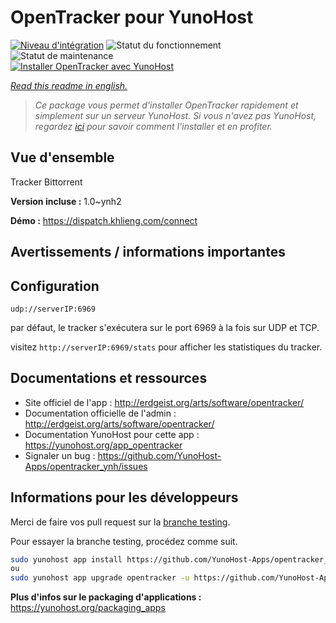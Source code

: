 <!--
N.B.: This README was automatically generated by https://github.com/YunoHost/apps/tree/master/tools/README-generator
It shall NOT be edited by hand.
-->

# OpenTracker pour YunoHost

[![Niveau d'intégration](https://dash.yunohost.org/integration/opentracker.svg)](https://dash.yunohost.org/appci/app/opentracker) ![Statut du fonctionnement](https://ci-apps.yunohost.org/ci/badges/opentracker.status.svg) ![Statut de maintenance](https://ci-apps.yunohost.org/ci/badges/opentracker.maintain.svg)  
[![Installer OpenTracker avec YunoHost](https://install-app.yunohost.org/install-with-yunohost.svg)](https://install-app.yunohost.org/?app=opentracker)

*[Read this readme in english.](./README.md)*

> *Ce package vous permet d'installer OpenTracker rapidement et simplement sur un serveur YunoHost.
Si vous n'avez pas YunoHost, regardez [ici](https://yunohost.org/#/install) pour savoir comment l'installer et en profiter.*

## Vue d'ensemble

Tracker Bittorrent

**Version incluse :** 1.0~ynh2

**Démo :** https://dispatch.khlieng.com/connect
## Avertissements / informations importantes

## Configuration

`udp://serverIP:6969`

par défaut, le tracker s'exécutera sur le port 6969 à la fois sur UDP et TCP.

visitez `http://serverIP:6969/stats` pour afficher les statistiques du tracker. 

## Documentations et ressources

* Site officiel de l'app : <http://erdgeist.org/arts/software/opentracker/>
* Documentation officielle de l'admin : <http://erdgeist.org/arts/software/opentracker/>
* Documentation YunoHost pour cette app : <https://yunohost.org/app_opentracker>
* Signaler un bug : <https://github.com/YunoHost-Apps/opentracker_ynh/issues>

## Informations pour les développeurs

Merci de faire vos pull request sur la [branche testing](https://github.com/YunoHost-Apps/opentracker_ynh/tree/testing).

Pour essayer la branche testing, procédez comme suit.

``` bash
sudo yunohost app install https://github.com/YunoHost-Apps/opentracker_ynh/tree/testing --debug
ou
sudo yunohost app upgrade opentracker -u https://github.com/YunoHost-Apps/opentracker_ynh/tree/testing --debug
```

**Plus d'infos sur le packaging d'applications :** <https://yunohost.org/packaging_apps>
